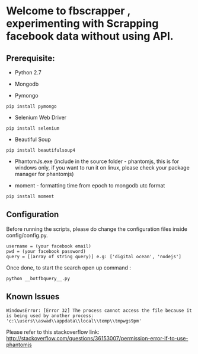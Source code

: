 # Welcome to fbscrapper , experimenting with Scrapping facebook data without using API.

## Prerequisite:

* Python 2.7

* Mongodb

* Pymongo
``` 
pip install pymongo
```

* Selenium Web Driver
```
pip install selenium
```

* Beautiful Soup 
``` 
pip install beautifulsoup4
```

* PhantomJs.exe (include in the source folder - phantomjs, this is for windows only, if you want to run it on linux, please check your package manager for phantomjs)

* moment - formatting time from epoch to mongodb utc format
```
pip install moment
```

## Configuration
Before running the scripts, please do change the configuration files inside config/config.py.

```
username = (your facebook email)
pwd = (your facebook password)
query = [(array of string query)] e.g: ['digital ocean', 'nodejs'] 
```

Once done, to start the search open up command :
```
python __botfbquery__.py
```


## Known Issues

```
WindowsError: [Error 32] The process cannot access the file because it is being used by another process: 'c:\\users\\aswad\\appdata\\local\\temp\\tmpwgs9pm'
```

Please refer to this stackoverflow link:
http://stackoverflow.com/questions/36153007/permission-error-if-to-use-phantomjs

